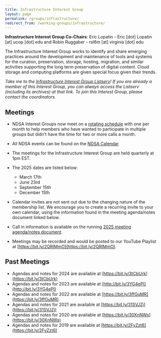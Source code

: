 ```yaml
---
title: Infrastructure Interest Group
layout: page
permalink: /groups/infrastructure/
redirect_from: /working-groups/infrastructure/
---
```

**Infrastructure Interest Group Co-Chairs**: Eric Lopatin - Eric [dot] Lopatin [at] ucop [dot] edu and Robin Ruggaber - rsl6m [at] virginia [dot] edu

The Infrastructure Interest Group works to identify and share emerging practices around the development and maintenance of tools and systems for the curation, preservation, storage, hosting, migration, and similar activities supporting the long term preservation of digital content. Cloud storage and computing platforms are given special focus given their trends.

*Take me to the [Infrastructure Interest Group Listserv](http://lists.clir.org/cgi-bin/wa?A0=NDSA-INFRASTRUCTURE)! If you are already a member of this Interest Group, you can always access the Listserv (including its archives) at that link. To join this Interest Group, please contact the coordinators.*

## Meetings

 * NDSA Interest Groups now meet on a [rotating schedule](https://ndsa.org//2022/02/10/scheduling-changes-for-ndsa-interest-groups.html) with one per month to help members who have wanted to participate in multiple groups but didn't have the time for two or more calls a month.
  * All NDSA events can be found on the [NDSA Calendar](https://ndsa.org/about/calendar/)  

  * The meetings for the Infrastructure Interest Group are held quarterly at 1pm EST.
 * The 2025 dates are listed below:
    * March 17th
    * June 23rd
    * September 15th
    * December 15th
 
  * Calendar invites are not sent out due to the changing nature of the membership list.  We encourage you to create a recurring invite to your own calendar, using the information found in the meeting agenda/notes document linked below. 
  * Call in information is available on the running [2025 meeting agenda/notes document](https://docs.google.com/document/d/1WDuGQoXoeIBZPoQnLIyn15R043U7H41_OR97yFD_mvA/edit?tab=t.0).
  * Meetings may be recorded and would be posted to our YouTube Playlist at [https://bit.ly/2QRIMmO](https://bit.ly/2QRIMmO).



## Past Meetings
 
  * Agendas and notes for 2024 are available at [https://bit.ly/3tCbUrk](https://bit.ly/3tCbUrk)
  * Agendas and notes for 2023 are available at [http://bit.ly/3YG4ePI](http://bit.ly/3YG4ePI)
  * Agendas and notes for 2022 are available at [https://bit.ly/3ffGuMR](https://bit.ly/3ffGuMR)
  * Agendas and notes for 2021 are available at [https://bit.ly/31SVJZj](https://bit.ly/31SVJZj)
  * Agendas and notes for 2020 are available at [https://bit.ly/30XnNWs](https://bit.ly/30XnNWs)
  * Agendas and notes for 2019 are available at [https://bit.ly/2FyZzt6](https://bit.ly/2FyZzt6) 
   
 
  <!--Our scheduled topics for 2020 are noted below.-->
  
<!--| **Date**      	|   	| **Topic**                                  	|
|---------------	|---	|--------------------------------------------	|
| 2019-01-28    	|   	| Open agenda                                	|
| 2019-02-18    	|   	| Effective Collaboration with Local IT      	|
| 2019-03-18    	|   	| PASIG 2019                                 	|
| 2019-04-15    	|   	| Open agenda                                	|
| 2019-05-20    	|   	| Environmental Impact of Infrastructure     	|
| 2019-06-17    	|   	| Software Toolkit Show-and-Tell             	|
| 2019-07-15    	|   	| Open agenda                                	|
| 2019-08-19    	|   	| Collaborative International Infrastructure 	|
| 2019-09-16    	|   	| Case Studies in Cloud Infrastructure       	|
| 2019-10 (TBA) 	|   	| Working lunch at DigiPres in Tampa         	|
| 2019-11-18    	|   	| Advocating for Resources                   	|
| 2019-12-16    	|   	| Economies of Scale                         	|-->

